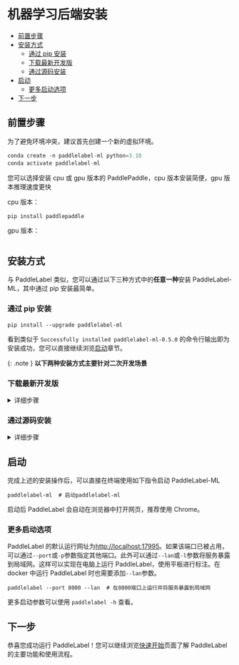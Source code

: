 
# 机器学习后端安装

<!-- TOC -->

- [前置步骤](#%E5%89%8D%E7%BD%AE%E6%AD%A5%E9%AA%A4)
- [安装方式](#%E5%AE%89%E8%A3%85%E6%96%B9%E5%BC%8F)
    - [通过 pip 安装](#%E9%80%9A%E8%BF%87-pip-%E5%AE%89%E8%A3%85)
    - [下载最新开发版](#%E4%B8%8B%E8%BD%BD%E6%9C%80%E6%96%B0%E5%BC%80%E5%8F%91%E7%89%88)
    - [通过源码安装](#%E9%80%9A%E8%BF%87%E6%BA%90%E7%A0%81%E5%AE%89%E8%A3%85)
- [启动](#%E5%90%AF%E5%8A%A8)
    - [更多启动选项](#%E6%9B%B4%E5%A4%9A%E5%90%AF%E5%8A%A8%E9%80%89%E9%A1%B9)
- [下一步](#%E4%B8%8B%E4%B8%80%E6%AD%A5)

<!-- /TOC -->

## 前置步骤

为了避免环境冲突，建议首先创建一个新的虚拟环境。

```python
conda create -n paddlelabel-ml python=3.10
conda activate paddlelabel-ml
```

您可以选择安装 cpu 或 gpu 版本的 PaddlePaddle，cpu 版本安装简便，gpu 版本推理速度更快

cpu 版本：

```shell
pip install paddlepaddle
```

gpu 版本：

```shell

```

<!-- TODO: -->

## 安装方式

与 PaddleLabel 类似，您可以通过以下三种方式中的**任意一种**安装 PaddleLabel-ML，其中通过 pip 安装最简单。

### 通过 pip 安装

```shell
pip install --upgrade paddlelabel-ml
```

看到类似于 `Successfully installed paddlelabel-ml-0.5.0` 的命令行输出即为安装成功，您可以直接继续浏览[启动](#%E5%90%AF%E5%8A%A8)章节。

{: .note }
**以下两种安装方式主要针对二次开发场景**

### 下载最新开发版

<details> <summary markdown="span">详细步骤</summary>
每当 PaddleLabel-ML 的代码有更新，项目的 Github Action 脚本都会构建一个反映最新版代码的安装包。这一安装包未经过全面测试，因此很可能存在一些问题，仅推荐为尝试最新版本使用。其中可能修复了一些 pypi 版本中存在的问题，添加了一些新功能或进行了一些性能提升。

下载方式为

1. 访问 [Action 执行记录网页](https://github.com/PaddleCV-SIG/PaddleLabel-ML/actions/workflows/build.yml)
2. 选择最上面（最新）的一条执行记录，点击进入
   ![](/doc/CN/assets/action-1.png)
3. 滑到页面最下方，点击下载
   PaddleLabel-ML_built_package 压缩包
   ![1](https://user-images.githubusercontent.com/29757093/201905747-a2b0901c-9331-4a90-b4ae-44c855314810.jpg)
4. 解压该压缩包，之后执行

```shell
pip install [解压出的.whl文件名，如 paddlelabel-ml-0.5.0-py3-none-any.whl ]
```

</details>

### 通过源码安装

<details> <summary markdown='span'>详细步骤</summary>

<!-- TODO: -->

</details>

## 启动

完成上述的安装操作后，可以直接在终端使用如下指令启动 PaddleLabel-ML

```shell
paddlelabel-ml  # 启动paddlelabel-ml
```

启动后 PaddleLabel 会自动在浏览器中打开网页，推荐使用 Chrome。

### 更多启动选项

PaddleLabel 的默认运行网址为[http://localhost:17995](http://localhost:17995)。如果该端口已被占用，可以通过`--port`或`-p`参数指定其他端口。此外可以通过`--lan`或`-l`参数将服务暴露到局域网。这样可以实现在电脑上运行 PaddleLabel，使用平板进行标注。在 docker 中运行 PaddleLabel 时也需要添加`--lan`参数。

```shell
paddlelabel --port 8000 --lan  # 在8000端口上运行并将服务暴露到局域网
```

更多启动参数可以使用 `paddlelabel -h` 查看。

## 下一步

恭喜您成功运行 PaddleLabel！您可以继续浏览[快速开始](./quick_start.html)页面了解 PaddleLabel 的主要功能和使用流程。
